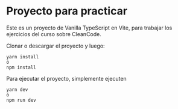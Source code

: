 # Proyecto para practicar

Este es un proyecto de Vanilla TypeScript en Vite, para trabajar los ejercicios del curso sobre CleanCode.

Clonar o descargar el proyecto y luego:

```
yarn install
ó
npm install
```

Para ejecutar el proyecto, simplemente ejecuten
```
yarn dev
ó
npm run dev
```
